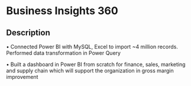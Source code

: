 
# Business Insights 360




## Description

•    Connected Power BI with MySQL, Excel to import ~4 million records. Performed data transformation in Power Query

•    Built a dashboard in Power BI from scratch for finance, sales, marketing and supply chain  which will support the organization in gross margin improvement
